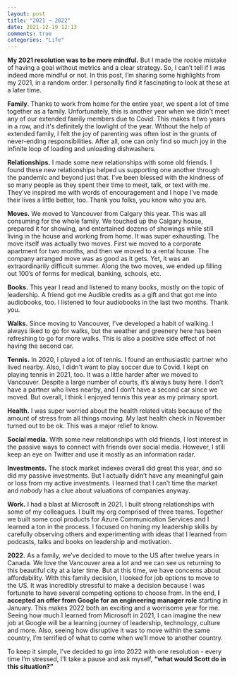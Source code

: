```yaml
---
layout: post
title: "2021 → 2022"
date: 2021-12-19 12:13
comments: true
categories: "Life"
---
```


**My 2021 resolution was to be more mindful.** But I made the rookie mistake of having a goal without metrics and a clear strategy. So, I can’t tell if I was indeed more mindful or not. In this post, I’m sharing some highlights from my 2021, in a random order. I personally find it fascinating to look at these at a later time.

**Family**. Thanks to work from home for the entire year, we spent a lot of time together as a family. Unfortunately, this is another year when we didn't meet any of our extended family members due to Covid. This makes it two years in a row, and it's definitely the lowlight of the year. Without the help of extended family, I felt the joy of parenting was often lost in the grunts of never-ending responsibilities. After all, one can only find so much joy in the infinite loop of loading and unloading dishwashers.

**Relationships.** I made some new relationships with some old friends. I found these new relationships helped us supporting one another through the pandemic and beyond just that. I’ve been blessed with the kindness of so many people as they spent their time to meet, talk, or text with me. They’ve inspired me with words of encouragement and I hope I’ve made their lives a little better, too. Thank you folks, you know who you are.

**Moves.** We moved to Vancouver from Calgary this year. This was all consuming for the whole family. We touched up the Calgary house, prepared it for showing, and entertained dozens of showings while still living in the house and working from home. It was super exhausting. The move itself was actually two moves. First we moved to a corporate apartment for two months, and then we moved to a rental house. The company arranged move was as good as it gets. Yet, it was an extraordinarily difficult summer. Along the two moves, we ended up filling out 100’s of forms for medical, banking, schools, etc.

**Books.** This year I read and listened to many books, mostly on the topic of leadership. A friend got me Audible credits as a gift and that got me into audiobooks, too. I listened to four audiobooks in the last two months. Thank you.

**Walks.** Since moving to Vancouver, I’ve developed a habit of walking. I always liked to go for walks, but the weather and greenery here has been refreshing to go for more walks. This is also a positive side effect of not having the second car.

**Tennis.** In 2020, I played a lot of tennis. I found an enthusiastic partner who lived nearby. Also, I didn’t want to play soccer due to Covid. I kept on playing tennis in 2021, too. It was a little harder after we moved to Vancouver. Despite a large number of courts, it’s always busy here. I don’t have a partner who lives nearby, and I don’t have a second car since we moved. But overall, I think I enjoyed tennis this year as my primary sport.

**Health.** I was super worried about the health related vitals because of the amount of stress from all things moving. My last health check in November turned out to be ok. This was a major relief to know.

**Social media.** With some new relationships with old friends, I lost interest in the passive ways to connect with friends over social media. However, I still keep an eye on Twitter and use it mostly as an information radar.

**Investments.** The stock market indexes overall did great this year, and so did my passive investments. But I actually didn’t have any meaningful gain or loss from my active investments. I learned that I can’t time the market and _nobody_ has a clue about valuations of companies anyway.

**Work.** I had a blast at Microsoft in 2021. I built strong relationships with some of my colleagues. I built my org comprised of three teams. Together we built some cool products for Azure Communication Services and I learned a ton in the process. I focused on honing my leadership skills by carefully observing others and experimenting with ideas that I learned from podcasts, talks and books on leadership and motivation.

**2022.** As a family, we’ve decided to move to the US after twelve years in Canada. We love the Vancouver area a lot and we can see us returning to this beautiful city at a later time. But at this time, we have concerns about affordability. With this family decision, I looked for job options to move to the US. It was incredibly stressful to make a decision because I was fortunate to have several competing options to choose from. In the end, **I accepted an offer from Google for an engineering manager role** starting in January. This makes 2022 both an exciting and a worrisome year for me. Seeing how much I learned from Microsoft in 2021, I can imagine the new job at Google will be a learning journey of leadership, technology, culture and more. Also, seeing how disruptive it was to move within the same country, I’m terrified of what to come when we’ll move to another country.

To keep it simple, I’ve decided to go into 2022 with one resolution - every time I’m stressed, I’ll take a pause and ask myself, **“what would Scott do in this situation?”**


